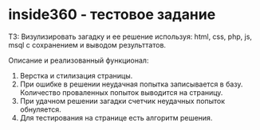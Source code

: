 # inside360 - тестовое задание

ТЗ: Визулизировать загадку и ее решение используя: html, css, php, js, msql с сохранением и выводом результтатов.

Описание и реализованный функционал: <br>
1. Верстка и стилизация страницы. <br>
2. При ошибке в решении неудачная попытка записывается в базу. Количество проваленных попыток выводится на страницу. <br>
3. При удачном решении загадки счетчик неудачных попыток обнуляется.<br>
4. Для тестирования на странице есть алгоритм решения.
